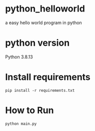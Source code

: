 # python_helloworld
a easy hello world program in python

# python version
Python 3.8.13

# Install requirements
```
pip install -r requirements.txt
```

# How to Run
```
python main.py
```
